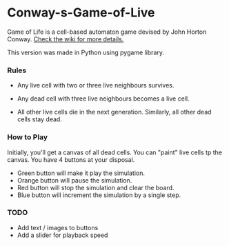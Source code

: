 # Conway-s-Game-of-Live
Game of Life is a cell-based automaton game devised by John Horton Conway. 
[Check the wiki for more details.](https://en.wikipedia.org/wiki/Conway%27s_Game_of_Life)

This version was made in Python using pygame library.

### Rules
- Any live cell with two or three live neighbours survives.

- Any dead cell with three live neighbours becomes a live cell.

- All other live cells die in the next generation. Similarly, all other dead cells stay dead.


### How to Play
Initially, you'll get a canvas of all dead cells. You can "paint" live cells tp the canvas.
You have 4 buttons at your disposal.
- Green button will make it play the simulation.
- Orange button will pause the simulation.
- Red button will stop the simulation and clear the board.
- Blue button will increment the simulation by a single step.


### TODO
- Add text / images to buttons
- Add a slider for playback speed
